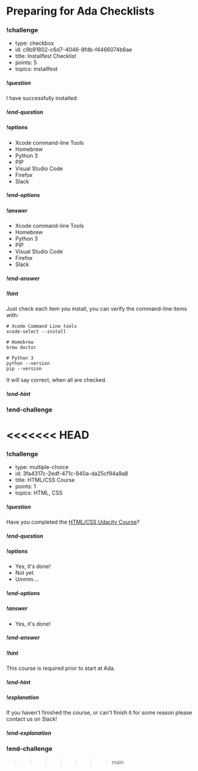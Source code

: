 # Preparing for Ada Checklists

<!-- >>>>>>>>>>>>>>>>>>>>>> BEGIN CHALLENGE >>>>>>>>>>>>>>>>>>>>>> -->
<!-- Replace everything in square brackets [] and remove brackets  -->

### !challenge

* type: checkbox
* id: c9b91802-c6d7-4046-8fdb-f4466074b6ae
* title: Installfest Checklist
* points: 5
* topics: installfest

##### !question

I have successfully installed:

##### !end-question

##### !options

* Xcode command-line Tools
* Homebrew
* Python 3
* PIP
* Visual Studio Code
* Firefox
* Slack


##### !end-options

##### !answer

* Xcode command-line Tools
* Homebrew
* Python 3
* PIP
* Visual Studio Code
* Firefox
* Slack

##### !end-answer

<!-- other optional sections -->
##### !hint

Just check each item you install, you can verify the command-line items with:

```
# Xcode Command Line tools
xcode-select --install

# Homebrew
brew doctor

# Python 3
python --version
pip --version
```

It will say correct, when all are checked.

##### !end-hint
<!-- !rubric - !end-rubric (markdown, instructors can see while scoring a checkpoint) -->
<!-- !explanation - !end-explanation (markdown, students can see after answering correctly) -->

### !end-challenge

<<<<<<< HEAD
=======
<!-- ======================= END CHALLENGE ======================= -->

<!-- >>>>>>>>>>>>>>>>>>>>>> BEGIN CHALLENGE >>>>>>>>>>>>>>>>>>>>>> -->
<!-- Replace everything in square brackets [] and remove brackets  -->

### !challenge

* type: multiple-choice
* id: 3fa4317c-2edf-471c-940a-da25cf94a9a8
* title: HTML/CSS Course
* points: 1
* topics: HTML, CSS

##### !question

Have you completed the [HTML/CSS Udacity Course](https://www.udacity.com/course/intro-to-html-and-css--ud001)?

##### !end-question

##### !options

* Yes, it's done!
* Not yet
* Ummm....

##### !end-options

##### !answer

* Yes, it's done!

##### !end-answer

<!-- other optional sections -->
##### !hint

This course is required prior to start at Ada.

##### !end-hint
<!-- !rubric - !end-rubric (markdown, instructors can see while scoring a checkpoint) -->
##### !explanation

If you haven't finished the course, or can't finish it for some reason please contact us on Slack!

##### !end-explanation

### !end-challenge

>>>>>>> main
<!-- ======================= END CHALLENGE ======================= -->